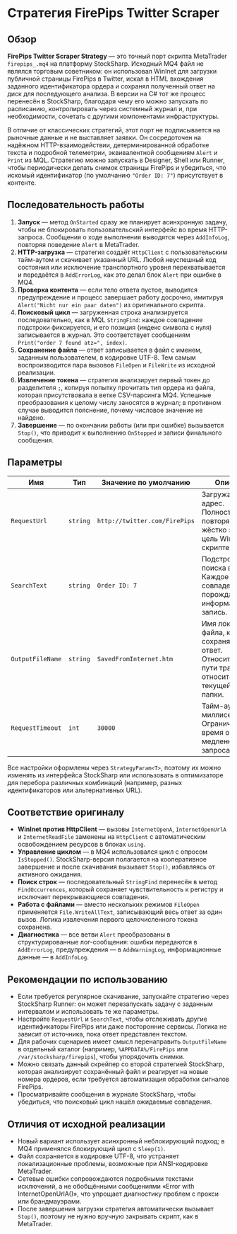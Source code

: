 # Стратегия FirePips Twitter Scraper

## Обзор
**FirePips Twitter Scraper Strategy** — это точный порт скрипта MetaTrader `firepips_.mq4` на платформу StockSharp. Исходный MQ4
файл не являлся торговым советником: он использовал WinInet для загрузки публичной страницы FirePips в Twitter, искал в HTML
вхождения заданного идентификатора ордера и сохранял полученный ответ на диск для последующего анализа. В версии на C# тот же
процесс перенесён в StockSharp, благодаря чему его можно запускать по расписанию, контролировать через системный журнал и,
при необходимости, сочетать с другими компонентами инфраструктуры.

В отличие от классических стратегий, этот порт не подписывается на рыночные данные и не выставляет заявки. Он сосредоточен на
надёжном HTTP-взаимодействии, детерминированной обработке текста и подробной телеметрии, эквивалентной сообщениям `Alert` и
`Print` из MQL. Стратегию можно запускать в Designer, Shell или Runner, чтобы периодически делать снимок страницы FirePips и
убедиться, что искомый идентификатор (по умолчанию `"Order ID: 7"`) присутствует в контенте.

## Последовательность работы
1. **Запуск** — метод `OnStarted` сразу же планирует асинхронную задачу, чтобы не блокировать пользовательский интерфейс во
   время HTTP-запроса. Сообщения о ходе выполнения выводятся через `AddInfoLog`, повторяя поведение `Alert` в MetaTrader.
2. **HTTP-загрузка** — стратегия создаёт `HttpClient` с пользовательским тайм-аутом и скачивает указанный URL. Любой неуспешный
   код состояния или исключение транспортного уровня перехватывается и передаётся в `AddErrorLog`, как это делал блок `Alert`
   при ошибке в MQ4.
3. **Проверка контента** — если тело ответа пустое, выводится предупреждение и процесс завершает работу досрочно, имитируя
   `Alert("Nicht nur ein paar daten")` из оригинального скрипта.
4. **Поисковый цикл** — загруженная строка анализируется последовательно, как в MQL `StringFind`: каждое совпадение подстроки
   фиксируется, и его позиция (индекс символа с нуля) записывается в журнал. Это соответствует сообщениям
   `Print("order 7 found atz=", index)`.
5. **Сохранение файла** — ответ записывается в файл с именем, заданным пользователем, в кодировке UTF-8. Тем самым воспроизводится
   пара вызовов `FileOpen` и `FileWrite` из исходной реализации.
6. **Извлечение токена** — стратегия анализирует первый токен до разделителя `;`, копируя попытку прочитать тип ордера из файла,
   которая присутствовала в ветке CSV-парсинга MQ4. Успешные преобразования к целому числу заносятся в журнал; в противном случае
   выводится пояснение, почему числовое значение не найдено.
7. **Завершение** — по окончании работы (или при ошибке) вызывается `Stop()`, что приводит к выполнению `OnStopped` и записи
   финального сообщения.

## Параметры
| Имя | Тип | Значение по умолчанию | Описание |
| --- | --- | --- | --- |
| `RequestUrl` | `string` | `http://twitter.com/FirePips` | Загружаемый адрес. Полностью повторяет жёстко заданную цель WinInet в скрипте. |
| `SearchText` | `string` | `Order ID: 7` | Подстрока для поиска в HTML. Каждое совпадение порождает информационную запись. |
| `OutputFileName` | `string` | `SavedFromInternet.htm` | Имя локального файла, куда сохраняется ответ. Относительные пути трактуются относительно текущей рабочей папки. |
| `RequestTimeout` | `int` | `30000` | Тайм-аут HTTP в миллисекундах. Ограничивает время ожидания медленного запроса. |

Все настройки оформлены через `StrategyParam<T>`, поэтому их можно изменять из интерфейса StockSharp или использовать в оптимизаторе
для перебора различных комбинаций (например, разных идентификаторов или альтернативных URL).

## Соответствие оригиналу
- **WinInet против HttpClient** — вызовы `InternetOpenA`, `InternetOpenUrlA` и `InternetReadFile` заменены на `HttpClient` с
  автоматическим освобождением ресурсов в блоках `using`.
- **Управление циклом** — в MQ4 использовался цикл с опросом `IsStopped()`. StockSharp-версия полагается на кооперативное
  завершение и после скачивания вызывает `Stop()`, избавляясь от активного ожидания.
- **Поиск строк** — последовательный `StringFind` перенесён в метод `FindOccurrences`, который сохраняет чувствительность к
  регистру и исключает перекрывающиеся совпадения.
- **Работа с файлами** — вместо нескольких режимов `FileOpen` применяется `File.WriteAllText`, записывающий весь ответ за один
  вызов. Логика извлечения первого целочисленного токена сохранена.
- **Диагностика** — все ветви `Alert` преобразованы в структурированные лог-сообщения: ошибки передаются в `AddErrorLog`,
  предупреждения — в `AddWarningLog`, информационные данные — в `AddInfoLog`.

## Рекомендации по использованию
- Если требуется регулярное скачивание, запускайте стратегию через StockSharp Runner: он может перезапускать задачу с заданным
  интервалом и использовать те же параметры.
- Настройте `RequestUrl` и `SearchText`, чтобы отслеживать другие идентификаторы FirePips или даже посторонние сервисы. Логика
  не зависит от источника, пока ответ представлен текстом.
- Для рабочих сценариев имеет смысл перенаправить `OutputFileName` в отдельный каталог (например, `%APPDATA%/FirePips` или
  `/var/stocksharp/firepips`), чтобы упорядочить снимки.
- Можно связать данный скрейпер со второй стратегией StockSharp, которая анализирует сохранённый файл и реагирует на новые номера
  ордеров, если требуется автоматизация обработки сигналов FirePips.
- Просматривайте сообщения в журнале StockSharp, чтобы убедиться, что поисковый цикл нашёл ожидаемые совпадения.

## Отличия от исходной реализации
- Новый вариант использует асинхронный неблокирующий подход; в MQ4 применялся блокирующий цикл с `Sleep(1)`.
- Файл сохраняется в кодировке UTF-8, что устраняет локализационные проблемы, возможные при ANSI-кодировке MetaTrader.
- Сетевые ошибки сопровождаются подробными текстами исключений, а не обобщёнными сообщениями «Error with InternetOpenUrlA()»,
  что упрощает диагностику проблем с прокси или брандмауэрами.
- После завершения загрузки стратегия автоматически вызывает `Stop()`, поэтому не нужно вручную закрывать скрипт, как в MetaTrader.
